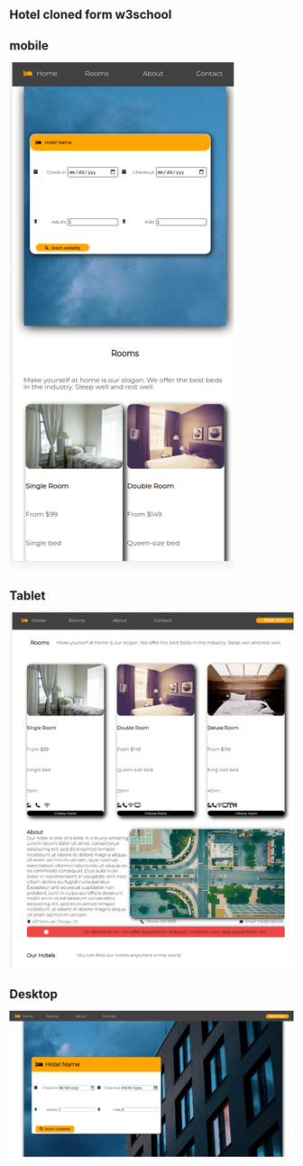 ## Hotel cloned form w3school
## mobile
![mobile](./src/readme-img/mobile.png)
## Tablet
![tablet](./src/readme-img/tablet.png)
## Desktop
![desktop](./src/readme-img/desktop.png)